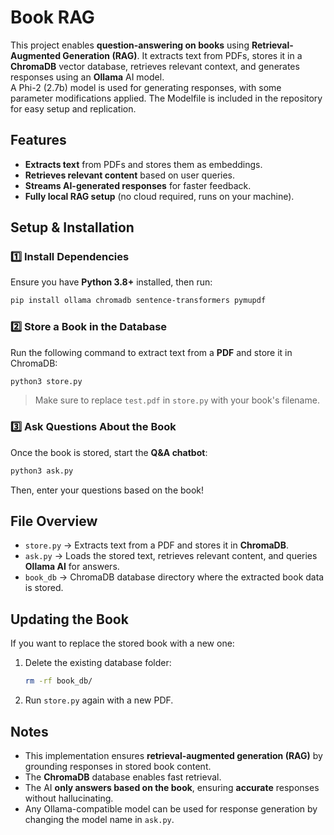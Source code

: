 # Book RAG

This project enables **question-answering on books** using **Retrieval-Augmented Generation (RAG)**. It extracts text from PDFs, stores it in a **ChromaDB** vector database, retrieves relevant context, and generates responses using an **Ollama** AI model.  
A Phi-2 (2.7b) model is used for generating responses, with some parameter modifications applied. The Modelfile is included in the repository for easy setup and replication.

## Features
- **Extracts text** from PDFs and stores them as embeddings.
- **Retrieves relevant content** based on user queries.
- **Streams AI-generated responses** for faster feedback.
- **Fully local RAG setup** (no cloud required, runs on your machine).

## Setup & Installation
### 1️⃣ Install Dependencies
Ensure you have **Python 3.8+** installed, then run:
```bash
pip install ollama chromadb sentence-transformers pymupdf
```

### 2️⃣ Store a Book in the Database
Run the following command to extract text from a **PDF** and store it in ChromaDB:
```bash
python3 store.py
```
> Make sure to replace `test.pdf` in `store.py` with your book's filename.

### 3️⃣ Ask Questions About the Book
Once the book is stored, start the **Q&A chatbot**:
```bash
python3 ask.py
```
Then, enter your questions based on the book!

## File Overview
- `store.py` → Extracts text from a PDF and stores it in **ChromaDB**.
- `ask.py` → Loads the stored text, retrieves relevant content, and queries **Ollama AI** for answers.
- `book_db` → ChromaDB database directory where the extracted book data is stored.

## Updating the Book
If you want to replace the stored book with a new one:
1. Delete the existing database folder:
   ```bash
   rm -rf book_db/
   ```
2. Run `store.py` again with a new PDF.

## Notes
- This implementation ensures **retrieval-augmented generation (RAG)** by grounding responses in stored book content.
- The **ChromaDB** database enables fast retrieval.
- The AI **only answers based on the book**, ensuring **accurate** responses without hallucinating.
- Any Ollama-compatible model can be used for response generation by changing the model name in `ask.py`.


